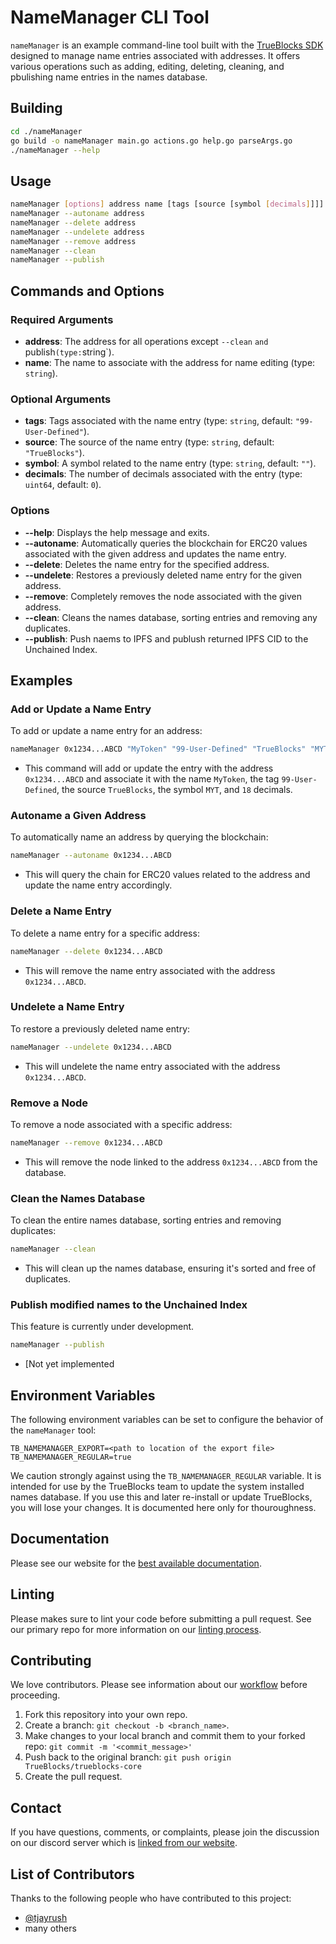 
# NameManager CLI Tool

`nameManager` is an example command-line tool built with the [TrueBlocks SDK](https://pkg.go.dev/github.com/TrueBlocks/trueblocks-sdk/v3) designed to manage name entries associated with addresses. It offers various operations such as adding, editing, deleting, cleaning, and pbulishing name entries in the names database.

## Building

```bash
cd ./nameManager
go build -o nameManager main.go actions.go help.go parseArgs.go
./nameManager --help
```

## Usage

```bash
nameManager [options] address name [tags [source [symbol [decimals]]]]
nameManager --autoname address
nameManager --delete address
nameManager --undelete address
nameManager --remove address
nameManager --clean
nameManager --publish
```

## Commands and Options

### Required Arguments

- **address**: The address for all operations except `--clean` `and `publish` (type: `string`).
- **name**: The name to associate with the address for name editing (type: `string`).

### Optional Arguments

- **tags**: Tags associated with the name entry (type: `string`, default: `"99-User-Defined"`).
- **source**: The source of the name entry (type: `string`, default: `"TrueBlocks"`).
- **symbol**: A symbol related to the name entry (type: `string`, default: `""`).
- **decimals**: The number of decimals associated with the entry (type: `uint64`, default: `0`).

### Options

- **--help**: Displays the help message and exits.
- **--autoname**: Automatically queries the blockchain for ERC20 values associated with the given address and updates the name entry.
- **--delete**: Deletes the name entry for the specified address.
- **--undelete**: Restores a previously deleted name entry for the given address.
- **--remove**: Completely removes the node associated with the given address.
- **--clean**: Cleans the names database, sorting entries and removing any duplicates.
- **--publish**: Push naems to IPFS and publush returned IPFS CID to the Unchained Index.

## Examples

### Add or Update a Name Entry

To add or update a name entry for an address:

```bash
nameManager 0x1234...ABCD "MyToken" "99-User-Defined" "TrueBlocks" "MYT" 18
```

- This command will add or update the entry with the address `0x1234...ABCD` and associate it with the name `MyToken`, the tag `99-User-Defined`, the source `TrueBlocks`, the symbol `MYT`, and `18` decimals.

### Autoname a Given Address

To automatically name an address by querying the blockchain:

```bash
nameManager --autoname 0x1234...ABCD
```

- This will query the chain for ERC20 values related to the address and update the name entry accordingly.

### Delete a Name Entry

To delete a name entry for a specific address:

```bash
nameManager --delete 0x1234...ABCD
```

- This will remove the name entry associated with the address `0x1234...ABCD`.

### Undelete a Name Entry

To restore a previously deleted name entry:

```bash
nameManager --undelete 0x1234...ABCD
```

- This will undelete the name entry associated with the address `0x1234...ABCD`.

### Remove a Node

To remove a node associated with a specific address:

```bash
nameManager --remove 0x1234...ABCD
```

- This will remove the node linked to the address `0x1234...ABCD` from the database.

### Clean the Names Database

To clean the entire names database, sorting entries and removing duplicates:

```bash
nameManager --clean
```

- This will clean up the names database, ensuring it's sorted and free of duplicates.

### Publish modified names to the Unchained Index

This feature is currently under development.

```bash
nameManager --publish
```

- [Not yet implemented

## Environment Variables

The following environment variables can be set to configure the behavior of the `nameManager` tool:

`TB_NAMEMANAGER_EXPORT=<path to location of the export file>`
`TB_NAMEMANAGER_REGULAR=true`

We caution strongly against using the `TB_NAMEMANAGER_REGULAR` variable. It is intended for use by the TrueBlocks team to update the system installed names database. If you use this and later re-install or
update TrueBlocks, you will lose your changes. It is documented here only for thouroughness.

## Documentation

Please see our website for the [best available documentation](https://trueblocks.io/).

## Linting

Please makes sure to lint your code before submitting a pull request. See our primary repo for more information on our [linting process](https://github.com/TrueBlocks/trueblocks-core#linting).

## Contributing

We love contributors. Please see information about our [workflow](https://github.com/TrueBlocks/trueblocks-core/blob/develop/docs/BRANCHING.md) before proceeding.

1. Fork this repository into your own repo.
2. Create a branch: `git checkout -b <branch_name>`.
3. Make changes to your local branch and commit them to your forked repo: `git commit -m '<commit_message>'`
4. Push back to the original branch: `git push origin TrueBlocks/trueblocks-core`
5. Create the pull request.

## Contact

If you have questions, comments, or complaints, please join the discussion on our discord server which is [linked from our website](https://trueblocks.io).

## List of Contributors

Thanks to the following people who have contributed to this project:

- [@tjayrush](https://github.com/tjayrush)
- many others
